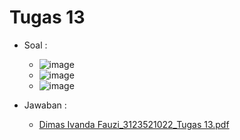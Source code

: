 # Tugas 13
* Soal :
  * ![image](https://github.com/DimasIvandaFauzi/SysOP24-3123521022/assets/160553968/23c8a78b-c01b-42a9-a071-f35bdbd6ce20)
  * ![image](https://github.com/DimasIvandaFauzi/SysOP24-3123521022/assets/160553968/d1d2428d-5676-45b5-9282-d38438567f9e)
  * ![image](https://github.com/DimasIvandaFauzi/SysOP24-3123521022/assets/160553968/d6110bd8-4db2-42be-b2cf-5fc5e627d46a)

* Jawaban :
  * [Dimas Ivanda Fauzi_3123521022_Tugas 13.pdf](https://github.com/user-attachments/files/15541322/Dimas.Ivanda.Fauzi_3123521022_Tugas.13.pdf)
